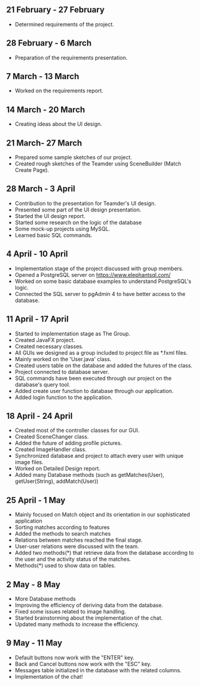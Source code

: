 ## 21 February - 27 February
* Determined requirements of the project.
## 28 February - 6 March
* Preparation of the requirements presentation.
## 7 March - 13 March
* Worked on the requirements report.
## 14 March - 20 March
* Creating ideas about the UI design.
## 21 March- 27 March
* Prepared some sample sketches of our project.
* Created rough sketches of the Teamder using SceneBuilder (Match Create Page).
## 28 March - 3 April
* Contribution to the presentation for Teamder's UI design.
* Presented some part of the UI design presentation.
* Started the UI design report.
* Started some research on the logic of the database
* Some mock-up projects using MySQL.
* Learned basic SQL commands.
## 4 April - 10 April
* Implementation stage of the project discussed with group members.
* Opened a PostgreSQL server on https://www.elephantsql.com/
* Worked on some basic database examples to understand PostgreSQL's logic.
* Connected the SQL server to pgAdmin 4 to have better access to the database.
## 11 April - 17 April
* Started to implementation stage as The Group.
* Created JavaFX project. 
* Created necessary classes.
* All GUIs we designed as a group included to project file as *.fxml files.
* Mainly worked on the 'User.java' class.
* Created users table on the database and added the futures of the class.
* Project connected to database server.
* SQL commands have been executed through our project on the database's query tool.
* Added create user function to database through our application.
* Added login function to the application. 
## 18 April - 24 April
* Created most of the controller classes for our GUI.
* Created SceneChanger class.
* Added the future of adding profile pictures.
* Created ImageHandler class.
* Synchronized database and project to attach every user with unique image files.
* Worked on Detailed Design report.
* Added many Database methods (such as getMatches(User), getUser(String), addMatch(User))
## 25 April - 1 May
* Mainly focused on Match object and its orientation in our sophisticated application
* Sorting matches according to features
* Added the methods to search matches
* Relations between matches reached the final stage.
* User-user relations were discussed with the team.
* Added two methods(*) that retrieve data from the database according to the user and the activity status of the matches. 
* Methods(*) used to show data on tables.
## 2 May - 8 May
* More Database methods 
* Improving the efficiency of deriving data from the database.
* Fixed some issues related to image handling.
* Started brainstorming about the implementation of the chat.
* Updated many methods to increase the efficiency.
## 9 May - 11 May
* Default buttons now work with the "ENTER" key.
* Back and Cancel buttons now work with the "ESC" key.
* Messages table initialized in the database with the related columns.
* Implementation of the chat!